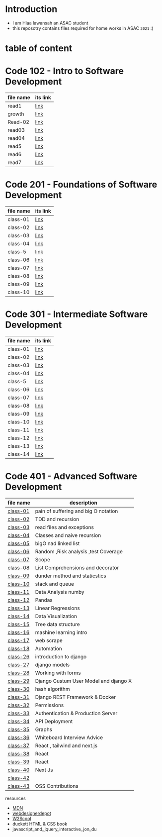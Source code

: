 # Introduction

- I am Hiaa lawansah an ASAC student
- this reposotry contains files required for home works in ASAC `2021` :)

# table of content

# Code 102 - Intro to Software Development

| file name | its link                                                 |
| --------- | -------------------------------------------------------- |
| read1     | [link](https://hayaa123.github.io/reading-notes/read1)   |
| growth    | [link](https://hayaa123.github.io/reading-notes/growth)  |
| Read-02   | [link](https://hayaa123.github.io/reading-notes/Read-02) |
| read03    | [link](https://hayaa123.github.io/reading-notes/read03)  |
| read04    | [link](https://hayaa123.github.io/reading-notes/read04)  |
| read5     | [link](https://hayaa123.github.io/reading-notes/read5)   |
| read6     | [link](https://hayaa123.github.io/reading-notes/read6)   |
| read7     | [link](https://hayaa123.github.io/reading-notes/read7)   |

# Code 201 - Foundations of Software Development

| file name | its link                                                  |
| --------- | --------------------------------------------------------- |
| class-01  | [link](https://hayaa123.github.io/reading-notes/class-01) |
| class-02  | [link](https://hayaa123.github.io/reading-notes/class-02) |
| class-03  | [link](https://hayaa123.github.io/reading-notes/class-03) |
| class-04  | [link](https://hayaa123.github.io/reading-notes/class-04) |
| class-5   | [link](https://hayaa123.github.io/reading-notes/class-5)  |
| class-06  | [link](https://hayaa123.github.io/reading-notes/class-06) |
| class-07  | [link](https://hayaa123.github.io/reading-notes/class-07) |
| class-08  | [link](https://hayaa123.github.io/reading-notes/class-08) |
| class-09  | [link](https://hayaa123.github.io/reading-notes/class-09) |
| class-10  | [link](https://hayaa123.github.io/reading-notes/class-10) |

# Code 301 - Intermediate Software Development

| file name | its link                                                      |
| --------- | ------------------------------------------------------------- |
| class-01  | [link](https://hayaa123.github.io/reading-notes/301/class-01) |
| class-02  | [link](https://hayaa123.github.io/reading-notes/301/class-02) |
| class-03  | [link](https://hayaa123.github.io/reading-notes/301/class-03) |
| class-04  | [link](https://hayaa123.github.io/reading-notes/301/class-04) |
| class-5   | [link](https://hayaa123.github.io/reading-notes/301/class-05) |
| class-06  | [link](https://hayaa123.github.io/reading-notes/301/class-06) |
| class-07  | [link](https://hayaa123.github.io/reading-notes/301/class-07) |
| class-08  | [link](https://hayaa123.github.io/reading-notes/301/class-08) |
| class-09  | [link](https://hayaa123.github.io/reading-notes/301/class-09) |
| class-10  | [link](https://hayaa123.github.io/reading-notes/301/class-10) |
| class-11  | [link](https://hayaa123.github.io/reading-notes/301/class-11) |
| class-12  | [link](https://hayaa123.github.io/reading-notes/301/class-12) |
| class-13  | [link](https://hayaa123.github.io/reading-notes/301/class-13) |
| class-14  | [link](https://hayaa123.github.io/reading-notes/301/class-14) |

# Code 401 - Advanced Software Development

| file name                                                         | description                           |
| ----------------------------------------------------------------- | ------------------------------------- |
| [class-01](https://hayaa123.github.io/reading-notes/401/class-01) | pain of suffering and big O notation  |
| [class-02](https://hayaa123.github.io/reading-notes/401/class-02) | TDD and recursion                     |
| [class-03](https://hayaa123.github.io/reading-notes/401/class-03) | read files and exceptions             |
| [class-04](https://hayaa123.github.io/reading-notes/401/class-04) | Classes and naive recursion           |
| [class-05](https://hayaa123.github.io/reading-notes/401/class-05) | bigO nad linked list                  |
| [class-06](https://hayaa123.github.io/reading-notes/401/class-06) | Random ,Risk analysis ,test Coverage  |
| [class-07](https://hayaa123.github.io/reading-notes/401/class-07) | Scope                                 |
| [class-08](https://hayaa123.github.io/reading-notes/401/class-08) | List Comprehensions and decorator     |
| [class-09](https://hayaa123.github.io/reading-notes/401/class-09) | dunder method and staticstics         |
| [class-10](https://hayaa123.github.io/reading-notes/401/class-10) | stack and queue                       |
| [class-11](https://hayaa123.github.io/reading-notes/401/class-11) | Data Analysis numby                   |
| [class-12](https://hayaa123.github.io/reading-notes/401/class-12) | Pandas                                |
| [class-13](https://hayaa123.github.io/reading-notes/401/class-13) | Linear Regressions                    |
| [class-14](https://hayaa123.github.io/reading-notes/401/class-14) | Data Visualization                    |
| [class-15](https://hayaa123.github.io/reading-notes/401/class-15) | Tree data structure                   |
| [class-16](https://hayaa123.github.io/reading-notes/401/class-16) | mashine learning intro                |
| [class-17](https://hayaa123.github.io/reading-notes/401/class-17) | web scrape                            |
| [class-18](https://hayaa123.github.io/reading-notes/401/class-18) | Automation                            |
| [class-26](https://hayaa123.github.io/reading-notes/401/class-26) | introduction to django                |
| [class-27](https://hayaa123.github.io/reading-notes/401/class-27) | django models                         |
| [class-28](https://hayaa123.github.io/reading-notes/401/class-28) | Working with forms                    |
| [class-29](https://hayaa123.github.io/reading-notes/401/class-29) | Django Custum User Model and django X |
| [class-30](https://hayaa123.github.io/reading-notes/401/class-30) | hash algorithm                        |
| [class-31](https://hayaa123.github.io/reading-notes/401/class-31) | Django REST Framework & Docker        |
| [class-32](https://hayaa123.github.io/reading-notes/401/class-32) | Permissions                           |
| [class-33](https://hayaa123.github.io/reading-notes/401/class-33) | Authentication & Production Server    |
| [class-34](https://hayaa123.github.io/reading-notes/401/class-34) | API Deployment                        |
| [class-35](https://hayaa123.github.io/reading-notes/401/class-35) | Graphs                                |
| [class-36](https://hayaa123.github.io/reading-notes/401/class-36) | Whiteboard Interview Advice           |
| [class-37](https://hayaa123.github.io/reading-notes/401/class-37) | React , tailwind and next.js          |
| [class-38](https://hayaa123.github.io/reading-notes/401/class-38) | React          |
| [class-39](https://hayaa123.github.io/reading-notes/401/class-39) | React          |
| [class-40](https://hayaa123.github.io/reading-notes/401/class-40) | Next Js          |
| [class-42](https://hayaa123.github.io/reading-notes/401/class-42) |          |
| [class-43](https://hayaa123.github.io/reading-notes/401/class-43) | OSS Contributions         |
resources

- [MDN](https://developer.mozilla.org/en-US/docs/Web/API/Canvas_API/Tutorial/Drawing_text#drawing_text)
- [webdesignerdepot](https://www.webdesignerdepot.com/2013/11/easily-create-stunning-animated-charts-with-chart-js/)
- [W2Scool](https://www.w3schools.com/)
- duckett HTML & CSS book
- javascript_and_jquery_interactive_jon_du
